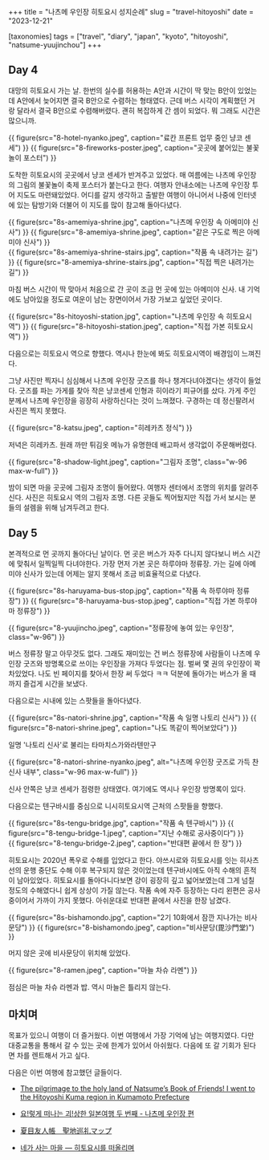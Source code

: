 +++
title = "나츠메 우인장 히토요시 성지순례"
slug = "travel-hitoyoshi"
date = "2023-12-21"

[taxonomies]
tags = ["travel", "diary", "japan", "kyoto", "hitoyoshi", "natsume-yuujinchou"]
+++

## Day 4

대망의 히토요시 가는 날. 한번의 실수를 허용하는 A안과 시간이 딱 맞는 B안이 있었는데 A안에서 늦어지면 결국 B안으로 수렴하는 형태였다. 근데 버스 시각이 계획했던 거랑 달라서 결국 B안으로 수렴해버렸다. 괜히 복잡하게 간 셈이 되었다. 뭐 그래도 시간은 많으니까.

<div class="flex flex-col sm:flex-row gap-x-2 [&_figure]:flex-1">
{{ figure(src="8-hotel-nyanko.jpeg", caption="료칸 프론트 업무 중인 냥코 센세") }}
{{ figure(src="8-fireworks-poster.jpeg", caption="곳곳에 붙어있는 불꽃놀이 포스터") }}
</div>

도착한 히토요시의 곳곳에서 냥코 센세가 반겨주고 있었다. 매 여름에는 나츠메 우인장의 그림의 불꽃놀이 축제 포스터가 붙는다고 한다. 여행자 안내소에는 나츠메 우인장 투어 지도도 마련돼있었다. 어디를 갈지 생각하고 출발한 여행이 아니어서 나중에 인터넷에 있는 탐방기와 더불어 이 지도를 많이 참고해 돌아다녔다.

<div class="flex flex-col sm:flex-row gap-x-2 [&_figure]:flex-1">
{{ figure(src="8s-amemiya-shrine.jpg", caption="나츠메 우인장 속 아메미야 신사") }}
{{ figure(src="8-amemiya-shrine.jpeg", caption="같은 구도로 찍은 아메미야 신사") }}
</div>

<div class="flex flex-col sm:flex-row gap-x-2 [&_figure]:flex-1">
{{ figure(src="8s-amemiya-shrine-stairs.jpg", caption="작품 속 내려가는 길") }}
{{ figure(src="8-amemiya-shrine-stairs.jpg", caption="직접 찍은 내려가는 길") }}
</div>

마침 버스 시간이 딱 맞아서 처음으로 간 곳이 조금 먼 곳에 있는 아메미야 신사. 내 기억에도 남아있을 정도로 여운이 남는 장면이어서 가장 가보고 싶었던 곳이다.

<div class="flex flex-col sm:flex-row gap-x-2 [&_figure]:flex-1">
{{ figure(src="8s-hitoyoshi-station.jpg", caption="나츠메 우인장 속 히토요시 역") }}
{{ figure(src="8-hitoyoshi-station.jpeg", caption="직접 가본 히토요시 역") }}
</div>

다음으로는 히토요시 역으로 향했다. 역시나 한눈에 봐도 히토요시역이 배경임이 느껴진다.

그냥 사진만 찍자니 심심해서 나츠메 우인장 굿즈를 하나 챙겨다녀야겠다는 생각이 들었다. 굿즈를 파는 가게를 찾아 작은 냥코센세 인형과 히이라기 피규어를 샀다. 가게 주인분께서 나츠메 우인장을 굉장히 사랑하신다는 것이 느껴졌다. 구경하는 데 정신팔려서 사진은 찍지 못했다.

{{ figure(src="8-katsu.jpeg", caption="히레카츠 정식") }}

저녁은 히레카츠. 원래 까만 튀김옷 메뉴가 유명한데 배고파서 생각없이 주문해버렸다.

{{ figure(src="8-shadow-light.jpeg", caption="그림자 조명", class="w-96 max-w-full") }}

밤이 되면 마을 곳곳에 그림자 조명이 들어왔다. 여행자 센터에서 조명의 위치를 알려주신다. 사진은 히토요시 역의 그림자 조명. 다른 곳들도 찍어뒀지만 직접 가서 보시는 분들의 설렘을 위해 남겨두려고 한다.

## Day 5

본격적으로 먼 곳까지 돌아다닌 날이다. 먼 곳은 버스가 자주 다니지 않다보니 버스 시간에 맞춰서 일찍일찍 다녀야한다. 가장 먼저 가본 곳은 하루야마 정류장. 가는 길에 아메미야 신사가 있는데 어제는 알지 못해서 조금 비효율적으로 다녔다.

<div class="flex flex-col sm:flex-row gap-x-2 [&_figure]:flex-1">
{{ figure(src="8s-haruyama-bus-stop.jpg", caption="작품 속 하루야마 정류장") }}
{{ figure(src="8-haruyama-bus-stop.jpeg", caption="직접 가본 하루야마 정류장") }}
</div>

{{ figure(src="8-yuujincho.jpeg", caption="정류장에 놓여 있는 우인장", class="w-96") }}

버스 정류장 말고 아무것도 없다. 그래도 재미있는 건 버스 정류장에 사람들이 나츠메 우인장 굿즈와 방명록으로 쓰이는 우인장을 가져다 두었다는 점. 벌써 몇 권의 우인장이 꽉 차있었다. 나도 빈 페이지를 찾아서 한장 써 두었다 ㅋㅋ 덕분에 돌아가는 버스가 올 때까지 즐겁게 시간을 보냈다.

다음으로는 시내에 있는 스팟들을 돌아다녔다.

<div class="flex flex-col sm:flex-row gap-x-2 [&_figure]:flex-1">
{{ figure(src="8s-natori-shrine.jpg", caption="작품 속 일명 나토리 신사") }}
{{ figure(src="8-natori-shrine.jpeg", caption="나도 똑같이 찍어보았다") }}
</div>

일명 '나토리 신사'로 불리는 타마치스가와라텐만구

{{ figure(src="8-natori-shrine-nyanko.jpeg", alt="나츠메 우인장 굿즈로 가득 찬 신사 내부", class="w-96 max-w-full") }}

신사 안쪽은 냥코 센세가 점령한 상태였다. 여기에도 역시나 우인장 방명록이 있다.

다음으로는 텐구바시를 중심으로 니시히토요시역 근처의 스팟들을 향했다.

<div class="grid sm:grid-flow-col sm:grid-cols-2 gap-x-2 [&_figure]:my-4">
{{ figure(src="8s-tengu-bridge.jpg", caption="작품 속 텐구바시") }}
{{ figure(src="8-tengu-bridge-1.jpeg", caption="지난 수해로 공사중이다") }}
<div class="sm:row-span-2">
{{ figure(src="8-tengu-bridge-2.jpeg", caption="반대편 끝에서 한 장") }}
</div>
</div>

히토요시는 2020년 폭우로 수해를 입었다고 한다. 야쓰시로와 히토요시를 잇는 히사츠선의 운행 중단도 수해 이후 복구되지 않은 것이었는데 텐구바시에도 아직 수해의 흔적이 남아있었다. 히토요시를 돌아다니다보면 강이 굉장히 깊고 넓어보였는데 그게 넘칠 정도의 수해였다니 쉽게 상상이 가질 않는다. 작품 속에 자주 등장하는 다리 왼편은 공사 중이어서 가까이 가지 못했다. 아쉬운대로 반대편 끝에서 사진을 한장 남겼다.

<div class="flex flex-col sm:flex-row gap-x-2 [&_figure]:flex-1">
{{ figure(src="8s-bishamondo.jpg", caption="2기 10화에서 잠깐 지나가는 비사문당") }}
{{ figure(src="8-bishamondo.jpeg", caption="비사문당(毘沙門堂)") }}
</div>

머지 않은 곳에 비사문당이 위치해 있었다.

{{ figure(src="8-ramen.jpeg", caption="마늘 차슈 라멘") }}

점심은 마늘 차슈 라멘과 밥. 역시 마늘은 틀리지 않는다.

## 마치며

목표가 있으니 여행이 더 즐거웠다. 이번 여행에서 가장 기억에 남는 여행지였다. 다만 대중교통을 통해서 갈 수 있는 곳에 한계가 있어서 아쉬웠다. 다음에 또 갈 기회가 된다면 차를 렌트해서 가고 싶다.

다음은 이번 여행에 참고했던 글들이다.

- [The pilgrimage to the holy land of Natsume’s Book of Friends! I went to the Hitoyoshi Kuma region in Kumamoto Prefecture](https://nijimen.net/en/topics/126)

- [요!렇게 떠나는 괴!상한 일본여행 두 번째 - 나츠메 우인장 편](https://naver.me/FU3xNYvz)

- [夏目友人帳　聖地巡礼マップ](https://www.google.com/maps/d/viewer?mid=1btTJnMznOFWzxctdvvTBmMsA82NdbYDx&ll=32.20467651851104%2C130.75543734309278&z=12)

- [네가 사는 마을 — 히토요시를 떠올리며](https://brunch.co.kr/@sinbyee/7)
